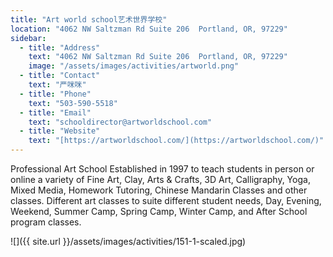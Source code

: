 ```yaml
---
title: "Art world school艺术世界学校"
location: "4062 NW Saltzman Rd Suite 206 ​ Portland, OR, 97229"
sidebar:
  - title: "Address"
    text: "4062 NW Saltzman Rd Suite 206 ​ Portland, OR, 97229"
    image: "/assets/images/activities/artworld.png"
  - title: "Contact"
    text: "严咪咪"
  - title: "Phone"
    text: "503-590-5518"
  - title: "Email"
    text: "schooldirector@artworldschool.com"
  - title: "Website"
    text: "[https://artworldschool.com/](https://artworldschool.com/)"
---
```


Professional Art School Established in 1997 to teach students in person or online a variety of Fine Art, Clay, Arts & Crafts, 3D Art, Calligraphy, Yoga, Mixed Media, Homework Tutoring, Chinese Mandarin Classes and other classes. Different art classes to suite different student needs, Day, Evening, Weekend, Summer Camp, Spring Camp, Winter Camp, and After School program classes.

![]({{ site.url }}/assets/images/activities/151-1-scaled.jpg)
